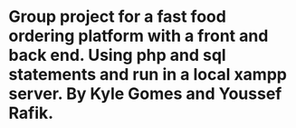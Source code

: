 # Group project for a fast food ordering platform with a front and back end. Using php and sql statements and run in a local xampp server. By Kyle Gomes and Youssef Rafik.
